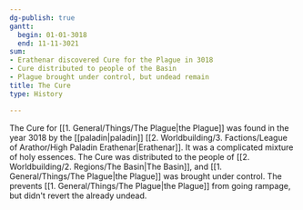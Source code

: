 ```yaml
---
dg-publish: true
gantt:
  begin: 01-01-3018
  end: 11-11-3021
sum:
- Erathenar discovered Cure for the Plague in 3018
- Cure distributed to people of the Basin
- Plague brought under control, but undead remain
title: The Cure
type: History

---
```






The Cure for [[1. General/Things/The Plague\|the Plague]] was found in the year 3018 by the [[paladin\|paladin]] [[2. Worldbuilding/3. Factions/League of Arathor/High Paladin Erathenar\|Erathenar]]. It was a complicated mixture of holy essences. The Cure was distributed to the people of [[2. Worldbuilding/2. Regions/The Basin\|The Basin]], and [[1. General/Things/The Plague\|the Plague]] was brought under control. The prevents [[1. General/Things/The Plague\|the Plague]] from going rampage, but didn't revert the already undead.